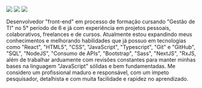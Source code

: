 [<img target="blank" src="https://img.shields.io/badge/twitter-%231DA1F2.svg?&style=for-the-badge&logo=twitter&logoColor=white" />](https://twitter.com/s_igorgoncalves) 
[<img target="blank" src="https://img.shields.io/badge/linkedin-%230077B5.svg?&style=for-the-badge&logo=linkedin&logoColor=white" />](https://www.linkedin.com/in/igor-gonçalves-84647235/)
[<img target="blank" src = "https://img.shields.io/badge/instagram-%23E4405F.svg?&style=for-the-badge&logo=instagram&logoColor=white">](https://www.instagram.com/ds_igorgoncalves/)

Desenvolvedor "front-end" em processo de formação cursando "Gestão de TI" no 5° período de 6 e já com experiência em projetos pessoais, colaborativos, freelances e de cursos.
Atualmente estou expandindo meus conhecimentos e melhorando habilidades que já possuo em tecnologias como "React", "HTML5", "CSS", "JavaScript", "Typescript", "Git" e "GitHub", "SQL", "NodeJS", "Consumo de APIs", "Bootstrap", "Sass", "NextJS", "RxJS, além de trabalhar arduamente com revisões constantes para manter minhas bases na linguagem "JavaScript" sólidas e bem fundamentadas. Me considero um profissional maduro e responsável, com um ímpeto pesquisador, detalhista e com muita facilidade e rapidez no aprendizado.
